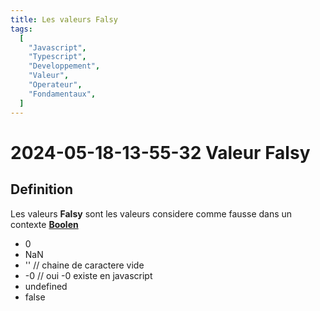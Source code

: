 ```yaml
---
title: Les valeurs Falsy
tags:
  [
    "Javascript",
    "Typescript",
    "Developpement",
    "Valeur",
    "Operateur",
    "Fondamentaux",
  ]
---
```


# 2024-05-18-13-55-32 Valeur Falsy

## Definition

Les valeurs **Falsy** sont les valeurs considere comme fausse dans un contexte **[Boolen](2024-05-16-19-19-43%20Javscript%20Valeur.md)**

- 0
- NaN
- '' // chaine de caractere vide
- -0 // oui -0 existe en javascript
- undefined
- false
